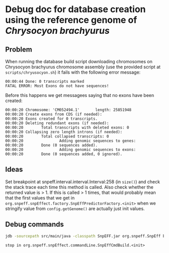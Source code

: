 # Debug doc for database creation using the reference genome of _Chrysocyon brachyurus_

## Problem
When running the database build script downloading chromosomes on Chrysocyon brachyurus chromosome assembly
(use the provided script at `scripts/chryusocyon.sh`) it fails with the following error message:

```
00:00:44 Done: 0 transcripts marked
FATAL ERROR: Most Exons do not have sequences!
```

Before this happens we get messagees saying that no exons have been created:

```
00:00:20 Chromosome: 'CM052494.1'       length: 25851948
00:00:20 Create exons from CDS (if needed):
00:00:20 Exons created for 0 transcripts.
00:00:20 Deleting redundant exons (if needed):
00:00:20        Total transcripts with deleted exons: 0
00:00:20 Collapsing zero length introns (if needed):
00:00:20        Total collapsed transcripts: 0
00:00:20                Adding genomic sequences to genes:
00:00:20        Done (0 sequences added).
00:00:20                Adding genomic sequences to exons:
00:00:20        Done (0 sequences added, 0 ignored).
```

## Ideas
Set breakpoint at snpeff.interval.interval.Interval:258 (in `size()`) and check the stack
trace each time this method is called. Also check whether the returned value is > 1.
If this is called > 1 times, that would probably mean that the first values that we get
in `org.snpeff.snpEffect.factory.SnpEffPredictorFactory.<init>` when we stringify value
from `config.getGenome()` are actually just init values.

## Debug commands
```bash
jdb -sourcepath src/main/java -classpath SnpEFF.jar org.snpeff.SnpEff build -genbank -v GCA_028533335
```

```
stop in org.snpeff.snpEffect.commandLine.SnpEffCmdBuild.<init>
```
